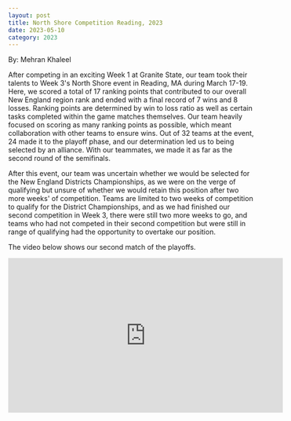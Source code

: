 ```yaml
---
layout: post
title: North Shore Competition Reading, 2023
date: 2023-05-10
category: 2023
---
```

By: Mehran Khaleel 

After competing in an exciting Week 1 at Granite State, our team took their talents to Week 3's North Shore event in Reading, MA during March 17-19. Here, we scored a total of 17 ranking points that contributed to our overall New England region rank and ended with a final record of 7 wins and 8 losses. Ranking points are determined by win to loss ratio as well as certain tasks completed within the game matches themselves. Our team heavily focused on scoring as many ranking points as possible, which meant collaboration with other teams to ensure wins. Out of 32 teams at the event, 24 made it to the playoff phase, and our determination led us to being selected by an alliance. With our teammates, we made it as far as the second round of the semifinals. 

After this event, our team was uncertain whether we would be selected for the New England Districts Championships, as we were on the verge of qualifying but unsure of whether we would retain this position after two more weeks' of competition. Teams are limited to two weeks of competition to qualify for the District Championships, and as we had finished our second competition in Week 3, there were still two more weeks to go, and teams who had not competed in their second competition but were still in range of qualifying had the opportunity to overtake our position.

The video below shows our second match of the playoffs. 

<iframe width="560" height="315" src="https://www.youtube.com/watch?v=zVD1S0CnfbI" title="DevilBotz in Match 5 of Playoffs" frameborder="0" allow="accelerometer; autoplay; clipboard-write; encrypted-media; gyroscope; picture-in-picture; web-share" allowfullscreen></iframe>